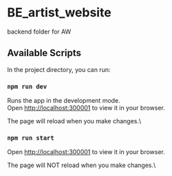 # BE_artist_website
backend folder for AW

## Available Scripts

In the project directory, you can run:

### `npm run dev`

Runs the app in the development mode.\
Open [http://localhost:300001](http://localhost:300001) to view it in your browser.

The page will reload when you make changes.\

### `npm run start`

Open [http://localhost:300001](http://localhost:300001) to view it in your browser.

The page will NOT reload when you make changes.\
